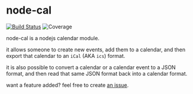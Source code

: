 # node-cal

[![Build Status](https://travis-ci.org/ohnx/node-cal.svg)](https://travis-ci.org/ohnx/node-cal)
![Coverage](https://img.shields.io/badge/coverage-as_much_as_possible-brightgreen.svg)

node-cal is a nodejs calendar module.

it allows someone to create new events, add them to a calendar, and then export that calendar to an `iCal` (AKA `ics`) format.

it is also possible to convert a calendar or a calendar event to a JSON format, and then read that same JSON format back into a calendar format.

want a feature added? feel free to create [an issue](https://github.com/ohnx/node-cal/issues).
